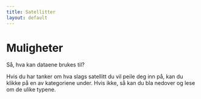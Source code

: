 ```yaml
---
title: Satellitter
layout: default
---
```


# Muligheter

Så, hva kan dataene brukes til? 

Hvis du har tanker om hva slags satellitt du vil peile deg inn på, kan du klikke på en av kategoriene under. Hvis ikke, så kan du bla nedover og lese om de ulike typene.
